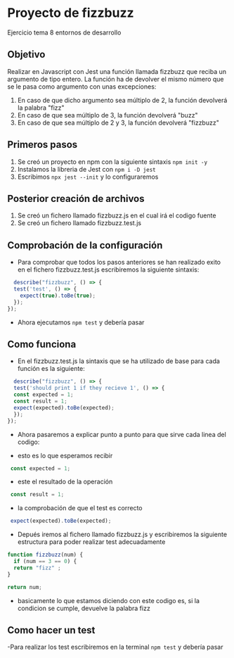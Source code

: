 # Proyecto de fizzbuzz
Ejercicio tema 8 entornos de desarrollo

## Objetivo
Realizar en Javascript con Jest una función llamada fizzbuzz que reciba un argumento de tipo entero. La función ha de devolver el mismo número que se le pasa como argumento con unas excepciones:

1. En caso de que dicho argumento sea múltiplo de 2, la función devolverá la palabra "fizz"
2. En caso de que sea múltiplo de 3, la función devolverá "buzz"
3. En caso de que sea múltiplo de 2 y 3, la función devolverá "fizzbuzz"

## Primeros pasos

1. Se creó un proyecto en npm con la siguiente sintaxis `npm init -y`
2. Instalamos la libreria de Jest con `npm i -D jest`
3. Escribimos `npx jest --init` y lo configuraremos

## Posterior creación de archivos

1. Se creó un fichero llamado fizzbuzz.js en el cual irá el codigo fuente
2. Se creó un fichero llamado fizzbuzz.test.js

## Comprobación de la configuración

- Para comprobar que todos los pasos anteriores se han realizado exito en el fichero fizzbuzz.test.js escribiremos la siguiente sintaxis:

```js
  describe("fizzbuzz", () => {
  test('test', () => {
    expect(true).toBe(true);
  });
});
```
- Ahora ejecutamos `npm test` y debería pasar

## Como funciona

- En el fizzbuzz.test.js la sintaxis que se ha utilizado de base para cada función es la siguiente: 
```js
  describe("fizzbuzz", () => {
  test('should print 1 if they recieve 1', () => {
  const expected = 1;
  const result = 1;
  expect(expected).toBe(expected);
  });
});
```
- Ahora pasaremos a explicar punto a punto para que sirve cada linea del codigo:

- esto es lo que esperamos recibir
```js
 const expected = 1;
```

- este el resultado de la operación
```js
 const result = 1;
```

- la comprobación de que el test es correcto
```js
 expect(expected).toBe(expected);
```

- Depués iremos al fichero llamado fizzbuzz.js y escribiremos la siguiente estructura para poder realizar test adecuadamente

```js
function fizzbuzz(num) {
  if (num == 3 == 0) {
  return "fizz" ;
}

return num;
```

- basicamente lo que estamos diciendo con este codigo es, si la condicion se cumple, devuelve la palabra fizz

## Como hacer un test

-Para realizar los test escribiremos en la terminal `npm test` y debería pasar


